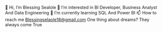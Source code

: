  👋 Hi, I’m Blessing Sealole
 👀 I’m interested in BI Developer, Business  Analyst And Data Engineering
 🌱 I’m currently learning SQL And Power BI
 📫 How to reach me Blessingselaole18@gmail.com
    One thing about dreams?
    They always come True
  
    
